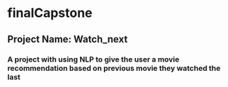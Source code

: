 # finalCapstone
## Project Name: Watch_next
### A project with using NLP to give the user a movie recommendation based on previous movie they watched the last 
